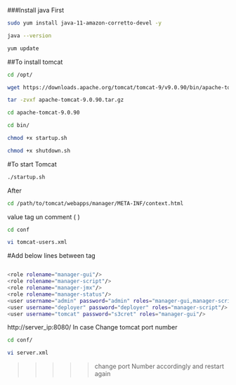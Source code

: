 ###Install java First
```sh
sudo yum install java-11-amazon-corretto-devel -y
```
```sh
java --version 
```
```sh
yum update
```
##To install tomcat
  ```sh
  cd /opt/
```
```sh
wget https://downloads.apache.org/tomcat/tomcat-9/v9.0.90/bin/apache-tomcat-9.0.90.tar.gz
```
```sh
tar -zvxf apache-tomcat-9.0.90.tar.gz
```
```sh
cd apache-tomcat-9.0.90
```
```sh
cd bin/
```
```sh
chmod +x startup.sh
```
```sh
chmod +x shutdown.sh
```
#To start Tomcat
```sh
./startup.sh
```

After
```sh
cd /path/to/tomcat/webapps/manager/META-INF/context.html
```
value tag un comment
( <!--
--> )


```sh
cd conf
```
```sh
vi tomcat-users.xml
```
#Add below lines between <tomcat-users> tag
```sh

<role rolename="manager-gui"/>
<role rolename="manager-script"/>
<role rolename="manager-jmx"/>
<role rolename="manager-status"/>   
<user username="admin" password="admin" roles="manager-gui,manager-script,manager-jmx,manager-status"/>
<user username="deployer" password="deployer" roles="manager-script"/>
<user username="tomcat" password="s3cret" roles="manager-gui"/>
```
http://server_ip:8080/
In case Change tomcat port number
```sh
cd conf/
```
```sh
vi server.xml
```
>>>>>change port Number accordingly and restart again
